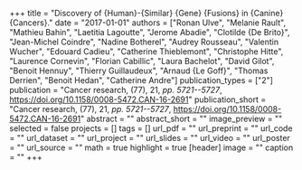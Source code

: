 +++
title = "Discovery of {Human}-{Similar} {Gene} {Fusions} in {Canine} {Cancers}."
date = "2017-01-01"
authors = ["Ronan Ulve", "Melanie Rault", "Mathieu Bahin", "Laetitia Lagoutte", "Jerome Abadie", "Clotilde {De Brito}", "Jean-Michel Coindre", "Nadine Botherel", "Audrey Rousseau", "Valentin Wucher", "Edouard Cadieu", "Catherine Thieblemont", "Christophe Hitte", "Laurence Cornevin", "Florian Cabillic", "Laura Bachelot", "David Gilot", "Benoit Hennuy", "Thierry Guillaudeux", "Arnaud {Le Goff}", "Thomas Derrien", "Benoit Hedan", "Catherine Andre"]
publication_types = ["2"]
publication = "Cancer research, (77), 21, _pp. 5721--5727_, https://doi.org/10.1158/0008-5472.CAN-16-2691"
publication_short = "Cancer research, (77), 21, _pp. 5721--5727_, https://doi.org/10.1158/0008-5472.CAN-16-2691"
abstract = ""
abstract_short = ""
image_preview = ""
selected = false
projects = []
tags = []
url_pdf = ""
url_preprint = ""
url_code = ""
url_dataset = ""
url_project = ""
url_slides = ""
url_video = ""
url_poster = ""
url_source = ""
math = true
highlight = true
[header]
image = ""
caption = ""
+++
